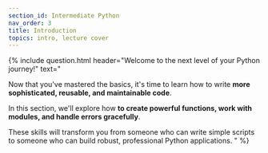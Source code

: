 ```yaml
---
section_id: Intermediate Python
nav_order: 3
title: Introduction
topics: intro, lecture cover
---
```


{% include question.html header="Welcome to the next level of your Python journey!" text="

Now that you've mastered the basics, it's time to learn how to write **more sophisticated, reusable, and maintainable code**.

In this section, we'll explore how **to create powerful functions, work with modules, and handle errors gracefully**.

These skills will transform you from someone who can write simple scripts to someone who can build robust, professional Python applications.
" %}

